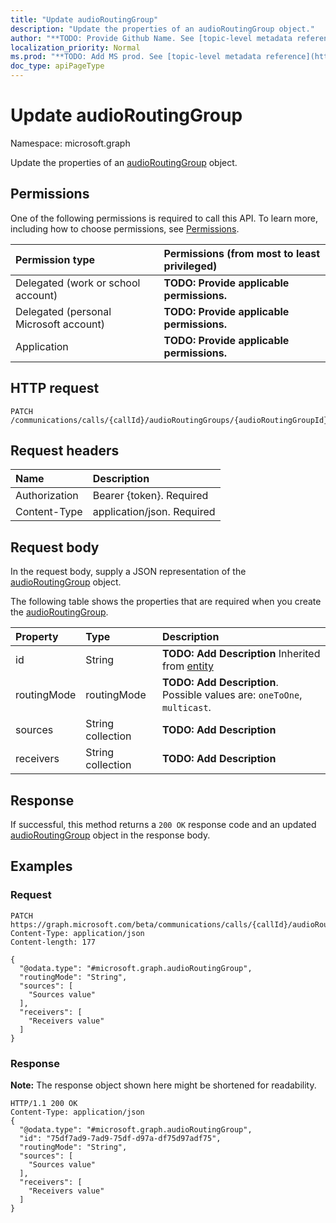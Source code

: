 ```yaml
---
title: "Update audioRoutingGroup"
description: "Update the properties of an audioRoutingGroup object."
author: "**TODO: Provide Github Name. See [topic-level metadata reference](https://msgo.azurewebsites.net/add/document/guidelines/metadata.html#topic-level-metadata)**"
localization_priority: Normal
ms.prod: "**TODO: Add MS prod. See [topic-level metadata reference](https://msgo.azurewebsites.net/add/document/guidelines/metadata.html#topic-level-metadata)**"
doc_type: apiPageType
---
```


# Update audioRoutingGroup

Namespace: microsoft.graph

Update the properties of an [audioRoutingGroup](../resources/audioroutinggroup.md) object.

## Permissions
One of the following permissions is required to call this API. To learn more, including how to choose permissions, see [Permissions](/concepts/permissions-reference.md).

|Permission type|Permissions (from most to least privileged)|
|:---|:---|
|Delegated (work or school account)|**TODO: Provide applicable permissions.**|
|Delegated (personal Microsoft account)|**TODO: Provide applicable permissions.**|
|Application|**TODO: Provide applicable permissions.**|

## HTTP request
<!-- {
  "blockType": "ignored"
}
-->
``` http
PATCH /communications/calls/{callId}/audioRoutingGroups/{audioRoutingGroupId}
```

## Request headers
|Name|Description|
|:---|:---|
|Authorization|Bearer {token}. Required|
|Content-Type|application/json. Required|

## Request body
In the request body, supply a JSON representation of the [audioRoutingGroup](../resources/audioroutinggroup.md) object.

The following table shows the properties that are required when you create the [audioRoutingGroup](../resources/audioroutinggroup.md).

|Property|Type|Description|
|:---|:---|:---|
|id|String|**TODO: Add Description** Inherited from [entity](../resources/entity.md)|
|routingMode|routingMode|**TODO: Add Description**. Possible values are: `oneToOne`, `multicast`.|
|sources|String collection|**TODO: Add Description**|
|receivers|String collection|**TODO: Add Description**|



## Response
If successful, this method returns a `200 OK` response code and an updated [audioRoutingGroup](../resources/audioroutinggroup.md) object in the response body.

## Examples

### Request
<!-- {
  "blockType": "request",
  "name": "update_audioroutinggroup"
}
-->
``` http
PATCH https://graph.microsoft.com/beta/communications/calls/{callId}/audioRoutingGroups/{audioRoutingGroupId}
Content-Type: application/json
Content-length: 177

{
  "@odata.type": "#microsoft.graph.audioRoutingGroup",
  "routingMode": "String",
  "sources": [
    "Sources value"
  ],
  "receivers": [
    "Receivers value"
  ]
}
```

### Response
**Note:** The response object shown here might be shortened for readability.
<!-- {
  "blockType": "response",
  "truncated": true
}
-->
``` http
HTTP/1.1 200 OK
Content-Type: application/json
{
  "@odata.type": "#microsoft.graph.audioRoutingGroup",
  "id": "75df7ad9-7ad9-75df-d97a-df75d97adf75",
  "routingMode": "String",
  "sources": [
    "Sources value"
  ],
  "receivers": [
    "Receivers value"
  ]
}
```


